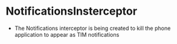 # NotificationsInsterceptor

- The Notifications interceptor is being created to kill the phone application to appear as TIM notifications


